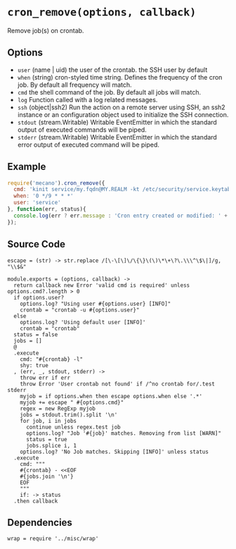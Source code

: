 
# `cron_remove(options, callback)`

Remove job(s) on crontab.

## Options

*   `user` (name | uid)
    the user of the crontab. the SSH user by default
*   `when` (string)
    cron-styled time string. Defines the frequency of the cron job. By default all
    frequency will match.
*   `cmd`
    the shell command of the job. By default all jobs will match.
*   `log`
    Function called with a log related messages.
*   `ssh` (object|ssh2)
    Run the action on a remote server using SSH, an ssh2 instance or an
    configuration object used to initialize the SSH connection.
*   `stdout` (stream.Writable)
    Writable EventEmitter in which the standard output of executed commands will
    be piped.
*   `stderr` (stream.Writable)
    Writable EventEmitter in which the standard error output of executed command
    will be piped.

## Example

```js
require('mecano').cron_remove({
  cmd: 'kinit service/my.fqdn@MY.REALM -kt /etc/security/service.keytab',
  when: '0 */9 * * *'
  user: 'service'
}, function(err, status){
  console.log(err ? err.message : 'Cron entry created or modified: ' + !!status);
});
```

## Source Code

    escape = (str) -> str.replace /[\-\[\]\/\{\}\(\)\*\+\?\.\\\^\$\|]/g, "\\$&"

    module.exports = (options, callback) ->
      return callback new Error 'valid cmd is required' unless options.cmd?.length > 0
      if options.user?
        options.log? "Using user #{options.user} [INFO]"
        crontab = "crontab -u #{options.user}"
      else
        options.log? 'Using default user [INFO]'
        crontab = "crontab"
      status = false
      jobs = []
      @
      .execute
        cmd: "#{crontab} -l"
        shy: true
      , (err, _, stdout, stderr) ->
        throw err if err
        throw Error 'User crontab not found' if /^no crontab for/.test stderr
        myjob = if options.when then escape options.when else '.*'
        myjob += escape " #{options.cmd}"
        regex = new RegExp myjob
        jobs = stdout.trim().split '\n'
        for job, i in jobs
          continue unless regex.test job
          options.log? "Job '#{job}' matches. Removing from list [WARN]"
          status = true
          jobs.splice i, 1
        options.log? 'No Job matches. Skipping [INFO]' unless status
      .execute
        cmd: """
        #{crontab} - <<EOF
        #{jobs.join '\n'}
        EOF
        """
        if: -> status
      .then callback

## Dependencies

    wrap = require '../misc/wrap'
